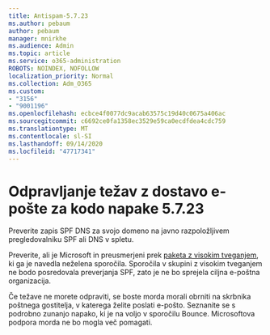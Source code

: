 ```yaml
---
title: Antispam-5.7.23
ms.author: pebaum
author: pebaum
manager: mnirkhe
ms.audience: Admin
ms.topic: article
ms.service: o365-administration
ROBOTS: NOINDEX, NOFOLLOW
localization_priority: Normal
ms.collection: Adm_O365
ms.custom:
- "3156"
- "9001196"
ms.openlocfilehash: ecbce4f0077dc9acab63575c19d40c0675a406ac
ms.sourcegitcommit: c6692ce0fa1358ec3529e59ca0ecdfdea4cdc759
ms.translationtype: MT
ms.contentlocale: sl-SI
ms.lasthandoff: 09/14/2020
ms.locfileid: "47717341"
---
```

# <a name="fix-email-delivery-issues-for-error-code-5723"></a>Odpravljanje težav z dostavo e-pošte za kodo napake 5.7.23

Preverite zapis SPF DNS za svojo domeno na javno razpoložljivem pregledovalniku SPF ali DNS v spletu.

Preverite, ali je Microsoft in preusmerjeni prek [paketa z visokim tveganjem](https://docs.microsoft.com/microsoft-365/security/office-365-security/high-risk-delivery-pool-for-outbound-messages), ki ga je navedla neželena sporočila. Sporočila v skupini z visokim tveganjem ne bodo posredovala preverjanja SPF, zato je ne bo sprejela ciljna e-poštna organizacija.

Če težave ne morete odpraviti, se boste morda morali obrniti na skrbnika poštnega gostitelja, v katerega želite poslati e-pošto. Seznanite se s podrobno zunanjo napako, ki je na voljo v sporočilu Bounce. Microsoftova podpora morda ne bo mogla več pomagati.
